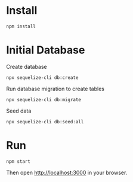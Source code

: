 # Install

```
npm install
```

# Initial Database

Create database
```
npx sequelize-cli db:create
```

Run database migration to create tables
```
npx sequelize-cli db:migrate
```

Seed data
```
npx sequelize-cli db:seed:all
```


# Run

```
npm start
```

Then open [http://localhost:3000](http://localhost:3000) in your browser.